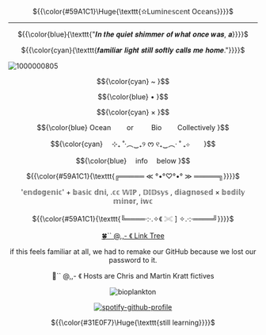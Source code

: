 
<p align="center"> ${{\color{#59A1C1}\Huge{\texttt{✫Lum𝕚n𝕖𝕤c𝕖nt Oc𝕖an𝕤}}}}$ </p>

___________________________________

<p align="center"> ${{\color{blue}{\texttt{"𝑰𝒏 𝒕𝒉𝒆 𝒒𝒖𝒊𝒆𝒕 𝒔𝒉𝒊𝒎𝒎𝒆𝒓 𝒐𝒇 𝒘𝒉𝒂𝒕 𝒐𝒏𝒄𝒆 𝒘𝒂𝒔, 𝒂}}}}$ </p>
<p align="center"> ${{\color{cyan}{\texttt{𝒇𝒂𝒎𝒊𝒍𝒊𝒂𝒓 𝒍𝒊𝒈𝒉𝒕 𝒔𝒕𝒊𝒍𝒍 𝒔𝒐𝒇𝒕𝒍𝒚 𝒄𝒂𝒍𝒍𝒔 𝒎𝒆 𝒉𝒐𝒎𝒆."}}}}$ </p>

![1000000805](https://github.com/user-attachments/assets/1618bd11-dbd9-4e0b-8735-2779646a63e3)


<p align="center"> $${\color{cyan}
 ~ }$$
<p align="center"> $${\color{blue}
• }$$
<p align="center"> $${\color{cyan}
× }$$
<div align="center">

<p align="center"
  
<p align="center"> $${\color{blue}
  Ocean    or    Bio    Collectively }$$
<p align="center"> $${\color{cyan}
  ⊹₊ ˚‧︵‿₊୨ ᰔ ୧₊‿︵‧ ˚ ₊⊹  }$$
<p align="center"> $${\color{blue}
  info  below }$$

<p align="center"> ${{\color{#59A1C1}{\texttt{╔═════ ≪ °•°♡°•° ≫ ═════╗}}}}$ </p>


'𝕖𝕟𝕕𝕠𝕘𝕖𝕟𝕚𝕔' + 𝕓𝕒𝕤𝕚𝕔 𝕕𝕟𝕚, .𝕔𝕔 𝕎𝕀ℙ  , 𝔻𝕀𝔻𝕤𝕪𝕤 , 𝕕𝕚𝕒𝕘𝕟𝕠𝕤𝕖𝕕 × 𝕓𝕠𝕕𝕚𝕝𝕪 𝕞𝕚𝕟𝕠𝕣, 𝕚𝕨𝕔
 

<p align="center"> ${{\color{#59A1C1}{\texttt{╚════·:·.✧《 𓏵 ] ✧.·:·════╝}}}}$ </p>

[🍀`` @,,- 《 Link Tree](https://linktr.ee/FormTak3rzz)

if this feels familiar at all, we had to remake our GitHub because we lost our password to it.

 🐾`` @,,- 《 Hosts are Chris and Martin Kratt fictives

</div>

<div align="center">
 
 
 ![bioplankton](https://komarev.com/ghpvc/?username=LuminescentOceansSys&color=59A1C1)
 




  

[^1]:[(https://open.spotify.com/user/31t6iahnmjtxuosnnwfe3dhwkcsa?si=4JTg4ga7QimpMi56UOJsiA)]

<div align="center">

[![spotify-github-profile](https://spotify-github-profile.kittinanx.com/api/view?uid=31t6iahnmjtxuosnnwfe3dhwkcsa&cover_image=true&theme=default&show_offline=false&background_color=121212&interchange=false&bar_color=00ffff)](https://github.com/kittinan/spotify-github-profile)

 <p align="center"> 
  
  ${{\color{#31E0F7}\Huge{\texttt{still learning}}}}$ </p>
